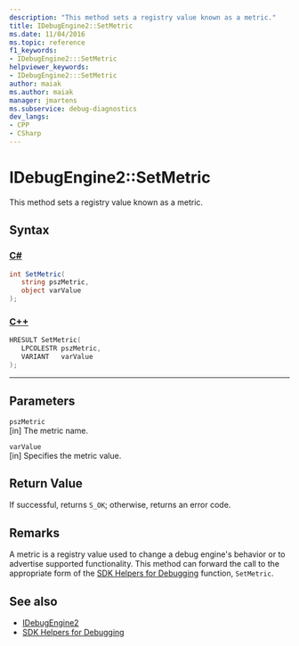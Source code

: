 ```yaml
---
description: "This method sets a registry value known as a metric."
title: IDebugEngine2::SetMetric
ms.date: 11/04/2016
ms.topic: reference
f1_keywords:
- IDebugEngine2:::SetMetric
helpviewer_keywords:
- IDebugEngine2:::SetMetric
author: maiak
ms.author: maiak
manager: jmartens
ms.subservice: debug-diagnostics
dev_langs:
- CPP
- CSharp
---
```

# IDebugEngine2::SetMetric

This method sets a registry value known as a metric.

## Syntax

### [C#](#tab/csharp)
```csharp
int SetMetric(
   string pszMetric,
   object varValue
);
```
### [C++](#tab/cpp)
```cpp
HRESULT SetMetric(
   LPCOLESTR pszMetric,
   VARIANT   varValue
);
```
---

## Parameters
`pszMetric`\
[in] The metric name.

`varValue`\
[in] Specifies the metric value.

## Return Value
 If successful, returns `S_OK`; otherwise, returns an error code.

## Remarks
 A metric is a registry value used to change a debug engine's behavior or to advertise supported functionality. This method can forward the call to the appropriate form of the [SDK Helpers for Debugging](../../../extensibility/debugger/reference/sdk-helpers-for-debugging.md) function, `SetMetric`.

## See also
- [IDebugEngine2](../../../extensibility/debugger/reference/idebugengine2.md)
- [SDK Helpers for Debugging](../../../extensibility/debugger/reference/sdk-helpers-for-debugging.md)
